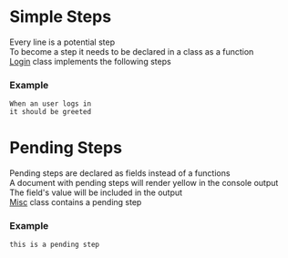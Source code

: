 # Simple Steps

Every line is a potential step  
To become a step it needs to be declared in a class as a function  
[Login](https://github.com/limadelic/contextual/blob/master/docs/src/login.coffee) class implements the following steps

### Example
```
When an user logs in  
it should be greeted  
```
# Pending Steps

Pending steps are declared as fields instead of a functions  
A document with pending steps will render yellow in the console output  
The field's value will be included in the output  
[Misc](https://github.com/limadelic/contextual/blob/master/docs/src/misc.coffee) class contains a pending step  

### Example
```
this is a pending step  
```

